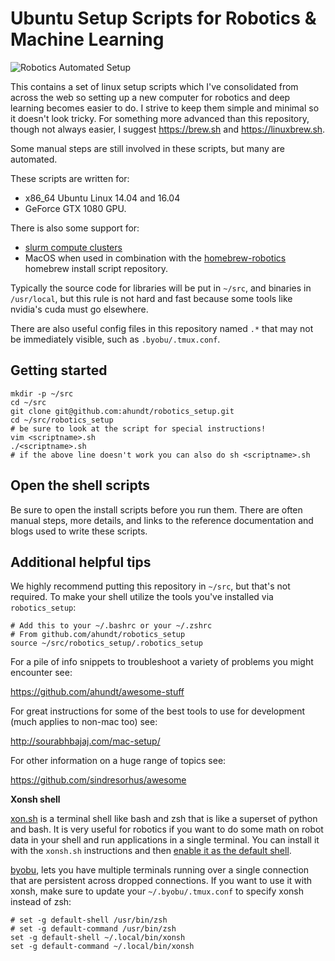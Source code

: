 # Ubuntu Setup Scripts for Robotics & Machine Learning

![Robotics Automated Setup](https://upload.wikimedia.org/wikipedia/commons/5/5d/Advanced_Automation_for_Space_Missions_figure_5-29.gif)

This contains a set of linux setup scripts which I've consolidated from across the web so setting up a new computer for robotics and deep learning becomes easier to do. I strive to keep them simple and minimal so it doesn't look tricky. For something more advanced than this repository, though not always easier, I suggest https://brew.sh and https://linuxbrew.sh.

Some manual steps are still involved in these scripts, but many are automated.

These scripts are written for:
- x86_64 Ubuntu Linux 14.04 and 16.04
- GeForce GTX 1080 GPU.

There is also some support for:
- [slurm compute clusters](https://slurm.schedmd.com/)
- MacOS when used in combination with the [homebrew-robotics](https://github.com/ahundt/homebrew-robotics) homebrew install script repository.

Typically the source code for libraries will be put in `~/src`, and binaries in `/usr/local`, but this rule is not hard and fast because some tools like nvidia's cuda must go elsewhere.

There are also useful config files in this repository named `.*` that may not be immediately visible, such as `.byobu/.tmux.conf`.

## Getting started


```
mkdir -p ~/src
cd ~/src
git clone git@github.com:ahundt/robotics_setup.git
cd ~/src/robotics_setup
# be sure to look at the script for special instructions!
vim <scriptname>.sh
./<scriptname>.sh
# if the above line doesn't work you can also do sh <scriptname>.sh
```

## Open the shell scripts

Be sure to open the install scripts before you run them. There are often manual steps, more details, and links to the reference documentation and blogs used to write these scripts.

## Additional helpful tips

We highly recommend putting this repository in `~/src`, but that's not required.
To make your shell utilize the tools you've installed via `robotics_setup`:

    # Add this to your ~/.bashrc or your ~/.zshrc
    # From github.com/ahundt/robotics_setup
    source ~/src/robotics_setup/.robotics_setup

For a pile of info snippets to troubleshoot a variety of problems you might encounter see:

https://github.com/ahundt/awesome-stuff
 
For great instructions for some of the best tools to use for development (much applies to non-mac too) see:

http://sourabhbajaj.com/mac-setup/

For other information on a huge range of topics see:

https://github.com/sindresorhus/awesome

**Xonsh shell**

[xon.sh](https://xon.sh) is a terminal shell like bash and zsh that is like a superset of python and bash. It is very useful for robotics if you want to do some math on robot data in your shell and run applications in a single terminal. You can install it with the `xonsh.sh` instructions and then [enable it as the default shell](http://xon.sh/customization.html#set-xonsh-as-my-default-shell).

[byobu](http://byobu.co), lets you have multiple terminals running over a single connection that are persistent across dropped connections. If you want to use it with xonsh, make sure to update your `~/.byobu/.tmux.conf` to specify xonsh instead of zsh:

```
# set -g default-shell /usr/bin/zsh
# set -g default-command /usr/bin/zsh
set -g default-shell ~/.local/bin/xonsh
set -g default-command ~/.local/bin/xonsh
```
